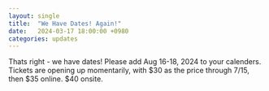 ```yaml
---
layout: single
title:  "We Have Dates! Again!"
date:   2024-03-17 18:00:00 +0980
categories: updates
---
```

Thats right - we have dates! Please add Aug 16-18, 2024 to your calenders. Tickets are opening up momentarily, with $30 as the price through 7/15, then $35 online. $40 onsite.